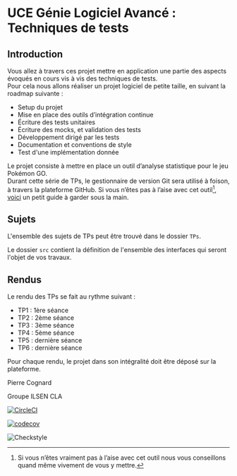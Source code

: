 # UCE Génie Logiciel Avancé : Techniques de tests

## Introduction

Vous allez à travers ces projet mettre en application une partie des aspects évoqués en cours vis à vis des techniques de tests.  
Pour cela nous allons réaliser un projet logiciel de petite taille, en suivant la roadmap suivante : 
- Setup du projet
- Mise en place des outils d’intégration continue
- Écriture des tests unitaires
- Écriture des mocks, et validation des tests
- Développement dirigé par les tests
- Documentation et conventions de style
- Test d'une implémentation donnée

Le projet consiste à mettre en place un outil d’analyse statistique pour le jeu Pokémon GO.  
Durant cette série de TPs, le gestionnaire de version Git sera utilisé à foison, à travers la plateforme GitHub. Si vous n’êtes pas à l’aise avec cet outil[^1], [voici](http://rogerdudler.github.io/git-guide/) un petit guide à garder sous la main.

## Sujets

L'ensemble des sujets de TPs peut être trouvé dans le dossier `TPs`.

Le dossier `src` contient la définition de l'ensemble des interfaces qui seront l'objet de vos travaux.

## Rendus

Le rendu des TPs se fait au rythme suivant :

- TP1 : 1ère séance
- TP2 : 2ème séance
- TP3 : 3ème séance
- TP4 : 5ème séance
- TP5 : dernière séance
- TP6 : dernière séance

Pour chaque rendu, le projet dans son intégralité doit être déposé sur la plateforme.

[^1]: Si vous n’êtes vraiment pas à l’aise avec cet outil nous vous conseillons quand même vivement de vous y mettre.

Pierre Cognard

Groupe ILSEN CLA

[![CircleCI](https://dl.circleci.com/status-badge/img/gh/Pierre-Cognard/ceri-m1-techniques-de-test/tree/master.svg?style=svg)](https://dl.circleci.com/status-badge/redirect/gh/Pierre-Cognard/ceri-m1-techniques-de-test/tree/master)

[![codecov](https://codecov.io/github/Pierre-Cognard/ceri-m1-techniques-de-test/branch/master/graph/badge.svg?token=MXVW0X6Q4G)](https://codecov.io/github/Pierre-Cognard/ceri-m1-techniques-de-test)

![Checkstyle](https://img.shields.io/badge/Checkstyle-111%20Errors-red.svg)



